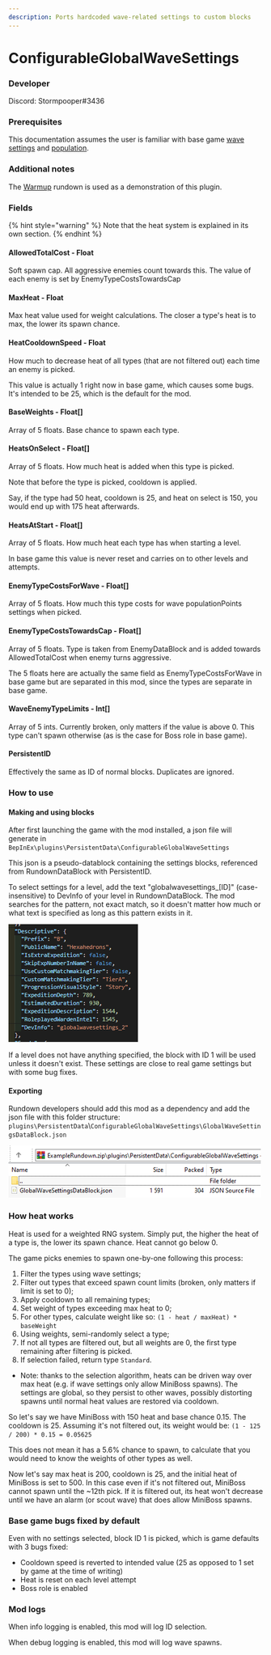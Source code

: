 ```yaml
---
description: Ports hardcoded wave-related settings to custom blocks
---
```


# ConfigurableGlobalWaveSettings

### Developer

Discord: Stormpooper#3436

### Prerequisites

This documentation assumes the user is familiar with base game [wave settings](../../reference/datablocks/main/survivalwavesettings.md) and [population](../../reference/datablocks/main/survivalwavepopulation.md).

### Additional notes

The [Warmup](https://gtfo.thunderstore.io/package/Untilted/Warmup/) rundown is used as a demonstration of this plugin.

### Fields

{% hint style="warning" %}
Note that the heat system is explained in its own section.
{% endhint %}

#### AllowedTotalCost - Float

Soft spawn cap. All aggressive enemies count towards this. The value of each enemy is set by EnemyTypeCostsTowardsCap

#### MaxHeat - Float

Max heat value used for weight calculations. The closer a type's heat is to max, the lower its spawn chance.

#### HeatCooldownSpeed - Float

How much to decrease heat of all types (that are not filtered out) each time an enemy is picked.

This value is actually 1 right now in base game, which causes some bugs. It's intended to be 25, which is the default for the mod.

#### BaseWeights - Float\[]

Array of 5 floats. Base chance to spawn each type.

#### HeatsOnSelect - Float\[]

Array of 5 floats. How much heat is added when this type is picked.

Note that before the type is picked, cooldown is applied.

Say, if the type had 50 heat, cooldown is 25, and heat on select is 150, you would end up with 175 heat afterwards.

#### HeatsAtStart - Float\[]

Array of 5 floats. How much heat each type has when starting a level.

In base game this value is never reset and carries on to other levels and attempts.

#### EnemyTypeCostsForWave - Float\[]

Array of 5 floats. How much this type costs for wave populationPoints settings when picked.

#### EnemyTypeCostsTowardsCap - Float\[]

Array of 5 floats. Type is taken from EnemyDataBlock and is added towards AllowedTotalCost when enemy turns aggressive.

The 5 floats here are actually the same field as EnemyTypeCostsForWave in base game but are separated in this mod, since the types are separate in base game.

#### WaveEnemyTypeLimits - Int\[]

Array of 5 ints. Currently broken, only matters if the value is above 0. This type can't spawn otherwise (as is the case for Boss role in base game).

#### PersistentID

Effectively the same as ID of normal blocks. Duplicates are ignored.

### How to use

#### Making and using blocks

After first launching the game with the mod installed, a json file will generate in `BepInEx\plugins\PersistentData\ConfigurableGlobalWaveSettings`

This json is a pseudo-datablock containing the settings blocks, referenced from RundownDataBlock with PersistentID.

To select settings for a level, add the text "globalwavesettings\_\[ID]" (case-insensitive) to DevInfo of your level in RundownDataBlock. The mod searches for the pattern, not exact match, so it doesn't matter how much or what text is specified as long as this pattern exists in it.

![GlobalWaveSettings ID 2 added to the level "Hexahedrons"](<../../.gitbook/assets/image (1) (1).png>)

If a level does not have anything specified, the block with ID 1 will be used unless it doesn't exist. These settings are close to real game settings but with some bug fixes.

#### Exporting

Rundown developers should add this mod as a dependency and add the json file with this folder structure: `plugins\PersistentData`\\`ConfigurableGlobalWaveSettings\GlobalWaveSettingsDataBlock.json`

![Example folder structure for the mod](<../../.gitbook/assets/image (3).png>)

### How heat works

Heat is used for a weighted RNG system. Simply put, the higher the heat of a type is, the lower its spawn chance. Heat cannot go below 0.

The game picks enemies to spawn one-by-one following this process:

1. Filter the types using wave settings;
2. Filter out types that exceed spawn count limits (broken, only matters if limit is set to 0);
3. Apply cooldown to all remaining types;
4. Set weight of types exceeding max heat to 0;
5. For other types, calculate weight like so: `(1 - heat / maxHeat) * baseWeight`
6. Using weights, semi-randomly select a type;
7. If not all types are filtered out, but all weights are 0, the first type remaining after filtering is picked.
8. If selection failed, return type `Standard`.

* Note: thanks to the selection algorithm, heats can be driven way over max heat (e.g. if wave settings only allow MiniBoss spawns). The settings are global, so they persist to other waves, possibly distorting spawns until normal heat values are restored via cooldown.

So let's say we have MiniBoss with 150 heat and base chance 0.15. The cooldown is 25. Assuming it's not filtered out, its weight would be: `(1 - 125 / 200) * 0.15 = 0.05625`

This does not mean it has a 5.6% chance to spawn, to calculate that you would need to know the weights of other types as well.

Now let's say max heat is 200, cooldown is 25, and the initial heat of MiniBoss is set to 500. In this case even if it's not filtered out, MiniBoss cannot spawn until the \~12th pick. If it is filtered out, its heat won't decrease until we have an alarm (or scout wave) that does allow MiniBoss spawns.

### Base game bugs fixed by default

Even with no settings selected, block ID 1 is picked, which is game defaults with 3 bugs fixed:

* Cooldown speed is reverted to intended value (25 as opposed to 1 set by game at the time of writing)
* Heat is reset on each level attempt
* Boss role is enabled

### Mod logs

When info logging is enabled, this mod will log ID selection.

When debug logging is enabled, this mod will log wave spawns.
